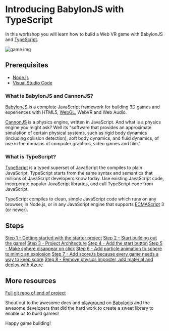 
# Introducing BabylonJS with TypeScript

In this workshop you will learn how to build a Web VR game with BabylonJS and [TypeScript](https://typescriptlang.org).

![game img](https://imgur.com/bvJslJf.jpg)

## Prerequisites

- [Node.js](https://nodejs.org/en/download/)
- [Visual Studio Code](https://code.visualstudio.com/download?WT.mc_id=devto-blog-casiljan)

### What is BabylonJS and CannonJS?

[BabylonJS](https://www.babylonjs.com/) is a complete JavaScript framework for building 3D games and experiences with HTML5, [WebGL](https://en.wikipedia.org/wiki/WebGL), WebVR and Web Audio.

[CannonJS](http://www.cannonjs.org/) is a physics engine, written in JavaScript. And what is a physics engine you might ask? Well its "software that provides an approximate simulation of certain physical systems, such as rigid body dynamics (including collision detection), soft body dynamics, and fluid dynamics, of use in the domains of computer graphics, video games and film."

### What is TypeScript?

[TypeScript](https://www.typescriptlang.org/) is a typed superset of JavaScript the compiles to plain JavaScript. TypeScript starts from the same syntax and semantics that millions of JavaScript developers know today. Use existing JavaScript code, incorporate popular JavaScript libraries, and call TypeScript code from JavaScript.

TypeScript compiles to clean, simple JavaScript code which runs on any browser, in Node.js, or in any JavaScript engine that supports [ECMAScript](https://en.wikipedia.org/wiki/ECMAScript) 3 (or newer).

## Steps
[Step 1 - Getting started with the starter project](step1.md)
[Step 2 - Start building out the game!](step2.md)
[Step 3 - Project Architecture](step3.md)
[Step 4 - Add the start button](step4.md)
[Step 5 - Make sphere disappear on click](step5.md)
[Step 6 - Add particle animation to sphere to mimic an explosion](step6.md)
[Step 7 - Add score.ts because every game needs a way to keep score](step7.md)
[Step 8 - Remove physics imposter, add material and deploy with Azure](step8.md)

## More resources

[Full git repo of end of project](https://github.com/cassieview/WebVR-ExploadingSpheres-Babylonjs)

Shout out to the awesome docs and [playground](https://doc.babylonjs.com/examples/) on [Babylonjs](https://babylonjs.com) and the awesome developers that did the hard work to create a sweet library to enable us to build games!

Happy game building!